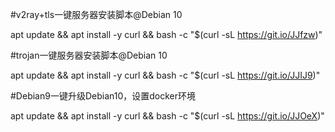 #v2ray+tls一键服务器安装脚本@Debian 10

apt update && apt install -y curl && bash -c "$(curl -sL   https://git.io/JJfzw)"


#trojan一键服务器安装脚本@Debian 10

apt update && apt install -y curl && bash -c "$(curl -sL   https://git.io/JJIJ9)"


#Debian9一键升级Debian10，设置docker环境

apt update && apt install -y curl && bash -c "$(curl -sL   https://git.io/JJOeX)"








